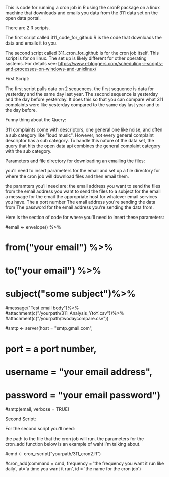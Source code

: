 This is code for running a cron job in R using the cronR package on a linux machine that downloads and emails you data from the 311 data set on the open data portal. 

There are 2 R scripts.

The first script called 311_code_for_github.R is the code that downloads the data and emails it to you.

The second script called 311_cron_for_github is for the cron job itself.
This script is for on linux. The set up is likely different for other operating systems.
For details see: https://www.r-bloggers.com/scheduling-r-scripts-and-processes-on-windows-and-unixlinux/


First Script:

The first script pulls data on 2 sequences. the first sequence is data for yesterday and the same day last year.
The second sequence is yesterday and the day before yesterday.
It does this so that you can compare what 311 complaints were like yesterday compared to the same day last year and to the day before.


Funny thing about the Query:

311 complaints come with descriptors, one general one like noise, and often a sub category like "loud music". 
However, not every general complaint descriptor has a sub category.
To handle this nature of the data set, the query that hits the open data api combines the general complaint category with the sub category.


Parameters and file directory for downloading an emailing the files:

you'll need to insert parameters for the email and set up a file directory for where the cron job will download files and then email them.

the paramters you'll need are: 
the email address you want to send the files from
the email address you want to send the files to
a subject for the email
a message for the email
the appropriate host for whatever email services you have.
The a port number
The email address you're sending the data from
The password for the email address you're sending the data from.


Here is the section of code for where you'll need to insert these parameters:

#email <- envelope() %>%
#  from("your email") %>%
#  to("your email") %>%
#  subject("some subject")%>%
#message("Test email body")%>%
#attachment(c("/yourpath/311_Analysis_YtoY.csv"))%>%
#attachment(c("/yourpath/twodaycompare.csv"))


#smtp <- server(host = "smtp.gmail.com",
#               port = a port number,
#               username = "your email address",
#               password = "your email password")

#smtp(email, verbose = TRUE)



Second Script:

For the second script you'll need:

the path to the file that the cron job will run.
the parameters for the cron_add function
below is an example of waht I'm talking about.

#cmd <- cron_rscript("yourpath/311_cron2.R")

#cron_add(command = cmd, frequency = 'the frequency you want it run like daily', at='a time you want it run', id = 'the name for the cron job')
















